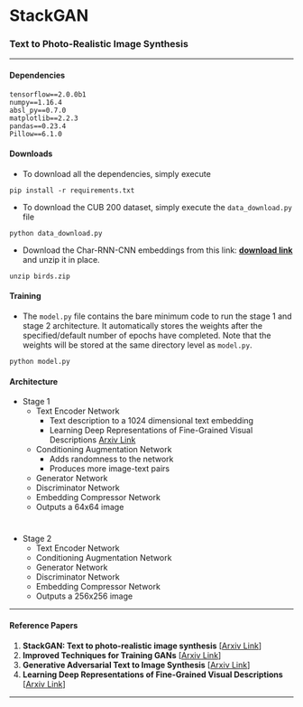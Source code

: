 # StackGAN
### Text to Photo-Realistic Image Synthesis
---
#### Dependencies
```
tensorflow==2.0.0b1
numpy==1.16.4
absl_py==0.7.0
matplotlib==2.2.3
pandas==0.23.4
Pillow==6.1.0
```
#### Downloads
- To download all the dependencies, simply execute 
```
pip install -r requirements.txt
```
- To download the CUB 200 dataset, simply execute the `data_download.py` file
```
python data_download.py
```
- Download the Char-RNN-CNN embeddings from this link: [**download link**](https://drive.google.com/file/d/0B3y_msrWZaXLT1BZdVdycDY5TEE) and unzip it in place. 
```
unzip birds.zip
```
#### Training
- The `model.py` file contains the bare minimum code to run the stage 1 and stage 2 architecture. It automatically stores the weights after the specified/default number of epochs have completed. Note that the weights will be stored at the same directory level as `model.py`.
```
python model.py
```
#### Architecture
- Stage 1
	- Text Encoder Network
		- Text description to a 1024 dimensional text embedding
		- Learning Deep Representations of Fine-Grained Visual Descriptions [Arxiv Link](https://arxiv.org/abs/1605.05395)
	- Conditioning Augmentation Network
		- Adds randomness to the network
		- Produces more image-text pairs
	- Generator Network
	- Discriminator Network
	- Embedding Compressor Network
	- Outputs a 64x64 image
#
- Stage 2
	- Text Encoder Network
	- Conditioning Augmentation Network
	- Generator Network
	- Discriminator Network
	- Embedding Compressor Network
	- Outputs a 256x256 image
---
#### Reference Papers
1. **StackGAN: Text to photo-realistic image synthesis** [[Arxiv Link](https://arxiv.org/pdf/1612.03242.pdf)]
2. **Improved Techniques for Training GANs** [[Arxiv Link](https://arxiv.org/pdf/1606.03498.pdf)]
3. **Generative Adversarial Text to Image Synthesis** [[Arxiv Link](https://arxiv.org/pdf/1605.05396.pdf)]
4. **Learning Deep Representations of Fine-Grained Visual Descriptions** [[Arxiv Link](https://arxiv.org/abs/1605.05395)]
---
